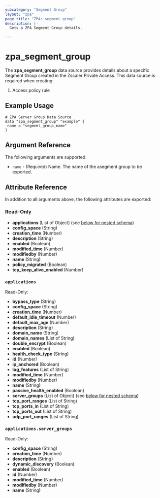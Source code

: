 ```yaml
---
subcategory: "Segment Group"
layout: "zpa"
page_title: "ZPA: segment_group"
description: |-
  Gets a ZPA Segment Group details.

---
```

# zpa_segment_group

The **zpa_segment_group** data source provides details about a specific Segment Group created in the Zscaler Private Access.
This data source is required when creating:

1. Access policy rule

## Example Usage

```hcl
# ZPA Server Group Data Source
data "zpa_segment_group" "example" {
 name = "segment_group_name"
}
```

## Argument Reference

The following arguments are supported:

* `name` - (Required) Name. The name of the asegment group to be exported.

## Attribute Reference

In addition to all arguments above, the following attributes are exported:

### Read-Only

- **applications** (List of Object) (see [below for nested schema](#nestedatt--applications))
- **config_space** (String)
- **creation_time** (Number)
- **description** (String)
- **enabled** (Boolean)
- **modified_time** (Number)
- **modifiedby** (Number)
- **name** (String)
- **policy_migrated** (Boolean)
- **tcp_keep_alive_enabled** (Number)

<a id="nestedatt--applications"></a>
### `applications`

Read-Only:

- **bypass_type** (String)
- **config_space** (String)
- **creation_time** (Number)
- **default_idle_timeout** (Number)
- **default_max_age** (Number)
- **description** (String)
- **domain_name** (String)
- **domain_names** (List of String)
- **double_encrypt** (Boolean)
- **enabled** (Boolean)
- **health_check_type** (String)
- **id** (Number)
- **ip_anchored** (Boolean)
- **log_features** (List of String)
- **modified_time** (Number)
- **modifiedby** (Number)
- **name** (String)
- **passive_health_enabled** (Boolean)
- **server_groups** (List of Object) (see [below for nested schema](#nestedobjatt--applications--server_groups))
- **tcp_port_ranges** (List of String)
- **tcp_ports_in** (List of String)
- **tcp_ports_out** (List of String)
- **udp_port_ranges** (List of String)

<a id="nestedobjatt--applications--server_groups"></a>
### `applications.server_groups`

Read-Only:

- **config_space** (String)
- **creation_time** (Number)
- **description** (String)
- **dynamic_discovery** (Boolean)
- **enabled** (Boolean)
- **id** (Number)
- **modified_time** (Number)
- **modifiedby** (Number)
- **name** (String)


